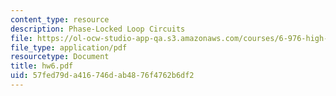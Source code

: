 ```yaml
---
content_type: resource
description: Phase-Locked Loop Circuits
file: https://ol-ocw-studio-app-qa.s3.amazonaws.com/courses/6-976-high-speed-communication-circuits-and-systems-spring-2003/57fed79da416746dab4876f4762b6df2_hw6.pdf
file_type: application/pdf
resourcetype: Document
title: hw6.pdf
uid: 57fed79d-a416-746d-ab48-76f4762b6df2
---
```

